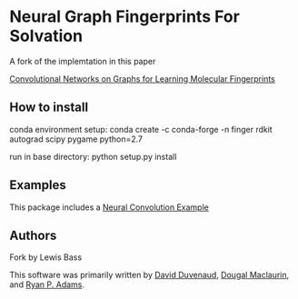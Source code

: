 Neural Graph Fingerprints For Solvation
=============


A fork of the implemtation in this paper

[Convolutional Networks on Graphs for Learning Molecular Fingerprints](http://arxiv.org/pdf/1509.09292.pdf)


## How to install
conda environment setup: conda create -c conda-forge -n finger rdkit autograd scipy pygame python=2.7

run in base directory: python setup.py install

## Examples

This package includes a [Neural Convolution Example](examples/feattest.py)

## Authors

Fork by Lewis Bass

This software was primarily written by [David Duvenaud](https://www.cs.toronto.edu/~duvenaud/), [Dougal Maclaurin](https://dougalmaclaurin.com/), and [Ryan P. Adams](http://www.seas.harvard.edu/directory/~rpa).



